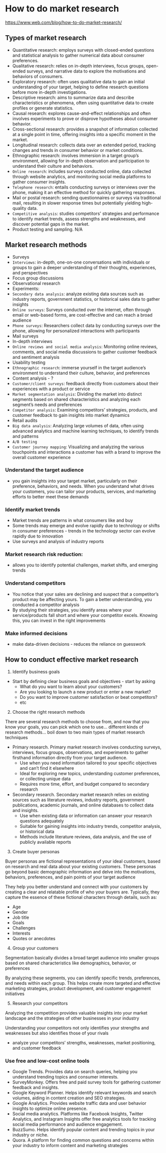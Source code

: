 # How to do market research

https://www.web.com/blog/how-to-do-market-research/

## Types of market research

- Quantitative research: employs surveys with closed-ended questions and statistical analysis to gather numerical data about consumer preferences.
- Qualitative research: relies on in-depth interviews, focus groups, open-ended surveys, and narrative data to explore the motivations and behaviors of consumers.
- Exploratory research: often uses qualitative data to gain an initial understanding of your target, helping to define research questions before more in-depth investigations.
- Descriptive research: aims to summarize data and describe characteristics or phenomena, often using quantitative data to create profiles or generate statistics.
- Causal research: explores cause-and-effect relationships and often involves experiments to prove or disprove hypotheses about consumer behavior.
- Cross-sectional research: provides a snapshot of information collected at a single point in time, offering insights into a specific moment in the market.
- Longitudinal research: collects data over an extended period, tracking changes and trends in consumer behavior or market conditions.
- Ethnographic research: involves immersion in a target group’s environment, allowing for in-depth observation and participation to understand their culture and behaviors.
- `Online research`: includes surveys conducted online, data collected through website analytics, and monitoring social media platforms to gather consumer insights.
- `Telephone research`: entails conducting surveys or interviews over the phone, making it an effective method for quickly gathering responses.
- Mail or postal research: sending questionnaires or surveys via traditional mail, resulting in slower response times but potentially yielding high-quality data.
- `Competitive analysis`: studies competitors' strategies and performance to identify market trends, assess strengths and weaknesses, and discover potential gaps in the market.
- Product testing and sampling. N/A

## Market research methods

- Surveys
- `Interviews`: in-depth, one-on-one conversations with individuals or groups to gain a deeper understanding of their thoughts, experiences, and perspectives
- Focus group discussions
- Observational research
- Experiments:
- `Secondary data analysis`: analyze existing data sources such as industry reports, government statistics, or historical sales data to gather insights
- `Online surveys`: Surveys conducted over the internet, often through email or web-based forms, are cost-effective and can reach a broad audience
- `Phone surveys`: Researchers collect data by conducting surveys over the phone, allowing for personalized interactions with participants
- Mail surveys
- In-depth interviews
- `Online reviews and social media analysis`: Monitoring online reviews, comments, and social media discussions to gather customer feedback and sentiment analysis
- Usability testing
- `Ethnographic research`: immerse yourself in the target audience’s environment to understand their culture, behavior, and preferences
- Content analysis - ?
- `Customer/client surveys`: feedback directly from customers about their experiences with a product or service
- `Market segmentation analysis`: Dividing the market into distinct segments based on shared characteristics and analyzing each segment’s needs and preferences
- `Competitor analysis`: Examining competitors’ strategies, products, and customer feedback to gain insights into market dynamics
- Retail audits
- `Big data analysis`: Analyzing large volumes of data, often using advanced analytics and machine learning techniques, to identify trends and patterns
- `A/B testing`
- `Customer journey mapping`: Visualizing and analyzing the various touchpoints and interactions a customer has with a brand to improve the overall customer experience

### Understand the target audience

- you gain insights into your target market, particularly on their preference, behaviors, and needs. When you understand what drives your customers, you can tailor your products, services, and marketing efforts to better meet these demands

### Identify market trends

- Market trends are patterns in what consumers like and buy
- Some trends may emerge and evolve rapidly due to technology or shifts in consumer preferences - trends in the technology sector can evolve rapidly due to innovation
- Use surveys and analysis of industry reports

### Market research risk reduction:

- allows you to identify potential challenges, market shifts, and emerging trends

### Understand competitors

- You notice that your sales are declining and suspect that a competitor’s product may be affecting yours. To gain a better understanding, you conducted a competitor analysis
- By studying their strategies, you identify areas where your service/products fall short and where your competitor excels. Knowing this, you can invest in the right improvements

### Make informed decisions

- make data-driven decisions - reduces the reliance on guesswork

## How to conduct effective market research

1. Identify business goals

- Start by defining clear business goals and objectives - start by asking
  - What do you want to learn about your customers?
  - Are you looking to launch a new product or enter a new market?
  - Do you want to improve customer satisfaction or beat competitors?
  - etc

2. Choose the right research methods

There are several research methods to choose from, and now that you know your goals, you can pick which one to use... different kinds of research methods... boil down to two main types of market research techniques

- Primary research. Primary market research involves conducting surveys, interviews, focus groups, observations, and experiments to gather firsthand information directly from your target audience.
  - Use when you need information tailored to your specific objectives and can’t find it elsewhere
  - Ideal for exploring new topics, understanding customer preferences, or collecting unique data
  - Requires more time, effort, and budget compared to secondary research
- Secondary research. Secondary market research relies on existing sources such as literature reviews, industry reports, government publications, academic journals, and online databases to collect data and insights.
  - Use when existing data or information can answer your research questions adequately
  - Suitable for gaining insights into industry trends, competitor analysis, or historical data
  - Methods include literature reviews, data analysis, and the use of publicly available reports

3. Create buyer personas

Buyer personas are fictional representations of your ideal customers, based on research and real data about your existing customers. These personas go beyond basic demographic information and delve into the motivations, behaviors, preferences, and pain points of your target audience

They help you better understand and connect with your customers by creating a clear and relatable profile of who your buyers are. Typically, they capture the essence of these fictional characters through details, such as:

- Age
- Gender
- Job title
- Goals
- Challenges
- Interests
- Quotes or anecdotes

4. Group your customers

Segmentation basically divides a broad target audience into smaller groups based on shared characteristics like demographics, behavior, or preferences

By analyzing these segments, you can identify specific trends, preferences, and needs within each group. This helps create more targeted and effective marketing strategies, product development, and customer engagement initiatives

5. Research your competitors

Analyzing the competition provides valuable insights into your market landscape and the strategies of other businesses in your industry

Understanding your competitors not only identifies your strengths and weaknesses but also identifies those of your rivals

- analyze your competitors’ strengths, weaknesses, market positioning, and customer feedback

### Use free and low-cost online tools

- Google Trends. Provides data on search queries, helping you understand trending topics and consumer interests.
- SurveyMonkey. Offers free and paid survey tools for gathering customer feedback and insights.
- Google Keyword Planner. Helps identify relevant keywords and search volumes, aiding in content creation and SEO strategies.
- Google Analytics. Provides website traffic data and user behavior insights to optimize online presence.
- Social media analytics. Platforms like Facebook Insights, Twitter Analytics, and Instagram Insights offer free analytics tools for tracking social media performance and audience engagement.
- BuzzSumo. Helps identify popular content and trending topics in your industry or niche.
- Quora. A platform for finding common questions and concerns within your industry to inform content and marketing strategies
